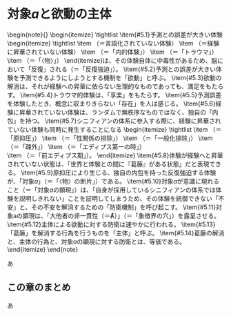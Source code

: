# 対象$a$と欲動の主体


\begin{note}{}
  \begin{itemize}
    \tightlist
    \item{\#5.1}予測との誤差が大きい体験
      \begin{itemize}
	    \tightlist
	    \item （＝言語化されていない体験）
	    \item （＝経験に昇華されていない体験）
	    \item （＝「内的体験」）
	    \item （＝「トラウマ」）
	    \item （＝「〈物〉」）
	  \end{itemize}は、その体験自体に中毒性があるため、脳において「反復」される（＝「反復強迫」）。
    \item{\#5.2}予測との誤差が大きい体験を予測できるようにしようとする機制を「欲動」と呼ぶ。
    \item{\#5.3}欲動の解消は、それが経験への昇華に依らない生理的なものであっても、満足をもたらす。
    \item{\#5.4}トラウマ的体験は、「享楽」をもたらす。
    \item{\#5.5}予測誤差を体験したとき、概念に収まりきらない「存在」を人は感じる。
    \item{\#5.6}経験に昇華されていない体験は、ランダムで無秩序なものではなく、独自の「内包」を持つ。
    \item{\#5.7}シニフィアンの体系に参入する際に、経験に昇華されていない体験も同時に発生することになる
      \begin{itemize}
	    \tightlist
	    \item （＝「原抑圧」）
	    \item （＝「性関係の排除」）
	    \item （＝「一般化排除」）
	    \item （＝「疎外」）
	    \item （＝「エディプス第一の時」）  
	    \item （＝「前エディプス期」）。
	  \end{itemize}
    \item{\#5.8}体験が経験へと昇華されていない状態は、「世界と体験との間に『葛藤』がある状態」だと表現できる。
    \item{\#5.9}原抑圧により生じる、独自の内包を持った反復強迫する体験が、「対象$a$」（＝「〈物〉の断片」）である。
    \item{\#5.10}対象$a$が意識に現れること（＝「対象$a$の顕現」）は、「自身が採用しているシニフィアンの体系では体験を説明しきれない」ことを証明してしまうため、その体験を統御できない「不安」と、その不安を解消するための「防衛機制」を呼び起こす。
    \item{\#5.11}対象aの顕現は、「大他者の非一貫性（＝Ⱥ）」（＝「象徴界の穴」）を露呈させる。
    \item{\#5.12}主体による欲動に対する防衛は速やかに行われる。
    \item{\#5.13}「葛藤」を解消する行為を行うものを「主体」と呼ぶ。
    \item{\#5.14}葛藤の解消と、主体の行為と、対象$a$の顕現に対する防衛とは、等価である。
  \end{itemize}
\end{note}

あ

## この章のまとめ

あ